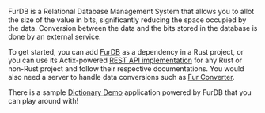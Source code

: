 FurDB is a Relational Database Management System that allows you to allot the size of the value in bits, significantly reducing the space occupied by the data. Conversion between the data and the bits stored in the database is done by an external service.

To get started, you can add [FurDB](https://github.com/furdb/furdb) as a dependency in a Rust project, or you can use its Actix-powered [REST API implementation](https://github.com/furdb/furdb-server) for any Rust or non-Rust project and follow their respective documentations. You would also need a server to handle data conversions such as [Fur Converter](https://github.com/furdb/fur-converter).

There is a sample [Dictionary Demo](https://github.com/furdb/fur-dictionary) application powered by FurDB that you can play around with!
